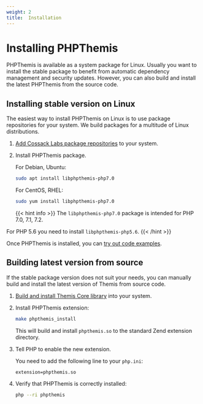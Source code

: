 ```yaml
---
weight: 2
title:  Installation
---
```


# Installing PHPThemis

PHPThemis is available as a system package for Linux.
Usually you want to install the stable package to benefit from automatic dependency management and security updates.
However, you can also build and install the latest PHPThemis from the source code.

## Installing stable version on Linux

The easiest way to install PHPThemis on Linux is to use package repositories for your system.
We build packages for a multitude of Linux distributions.

 1. [Add Cossack Labs package repositories](/themis/installation/installation-from-packages/)
    to your system.

 2. Install PHPThemis package.

    For Debian, Ubuntu:

    ```bash
    sudo apt install libphpthemis-php7.0
    ```

    For CentOS, RHEL:

    ```bash
    sudo yum install libphpthemis-php7.0
    ```

    {{< hint info >}}
The `libphpthemis-php7.0` package is intended for PHP 7.0, 7.1, 7.2.

For PHP 5.6 you need to install `libphpthemis-php5.6`.
    {{< /hint >}}

Once PHPThemis is installed, you can [try out code examples](../examples/).

## Building latest version from source

If the stable package version does not suit your needs,
you can manually build and install the latest version of Themis from source code.

 1. [Build and install Themis Core library](/themis/installation/installation-from-sources/)
    into your system.

 2. Install PHPThemis extension:

    ```bash
    make phpthemis_install
    ```

    This will build and install `phpthemis.so` to the standard Zend extension directory.

 3. Tell PHP to enable the new extension.

    You need to add the following line to your `php.ini`:

    ```
    extension=phpthemis.so
    ```

 4. Verify that PHPThemis is correctly installed:

    ```bash
    php --ri phpthemis
    ```
